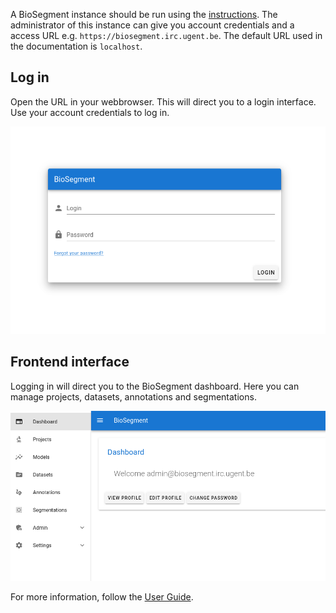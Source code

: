A BioSegment instance should be run using the [instructions](/contributing/developer-guide/#running-locally). The administrator of this instance can give you account credentials and a access URL e.g. `https://biosegment.irc.ugent.be`. The default URL used in the documentation is `localhost`.

## Log in

Open the URL in your webbrowser. This will direct you to a login interface. Use your account credentials to log in.

![Login screen](/assets/login_screen.png)

## Frontend interface

Logging in will direct you to the BioSegment dashboard. Here you can manage projects, datasets, annotations and segmentations.

![Dashboard](/assets/dashboard.png)

For more information, follow the [User Guide](/docs/user-guide/dashboard.md).